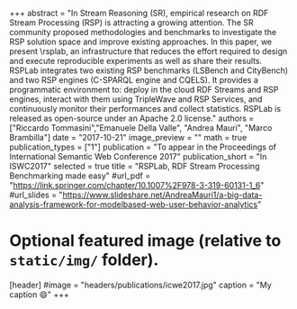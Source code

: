 +++
abstract = "In Stream Reasoning (SR),  empirical research on RDF Stream Processing (RSP) is attracting a growing attention. The SR community proposed methodologies and benchmarks to investigate the RSP solution space and improve existing approaches. In this paper, we present \rsplab, an infrastructure that reduces the effort required to design and execute reproducible experiments as well as share their results. RSPLab integrates two existing RSP benchmarks (LSBench and CityBench) and two RSP engines (C-SPARQL engine and CQELS). It provides a programmatic environment to: deploy in the cloud RDF Streams and RSP engines, interact with them using TripleWave and RSP Services, and continuously monitor their performances and collect statistics. RSPLab is released as open-source under an Apache 2.0 license."
authors = ["Riccardo Tommasini","Emanuele Della Valle", "Andrea Mauri", "Marco Brambilla"]
date = "2017-10-21"
image_preview = ""
math = true
publication_types = ["1"]
publication = "To appear in the Proceedings of International Semantic Web Conference 2017"
publication_short = "In ISWC2017"
selected = true
title = "RSPLab, RDF Stream Processing Benchmarking made easy"
#url_pdf = "https://link.springer.com/chapter/10.1007%2F978-3-319-60131-1_6"
#url_slides = "https://www.slideshare.net/AndreaMauri1/a-big-data-analysis-framework-for-modelbased-web-user-behavior-analytics"

# Optional featured image (relative to `static/img/` folder).
[header]
#image = "headers/publications/icwe2017.jpg"
caption = "My caption :smile:"
+++

